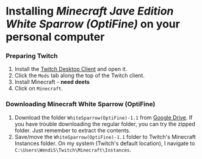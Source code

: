 # Installing *Minecraft Jave Edition White Sparrow (OptiFine)* on your personal computer

### Preparing Twitch
1. Install the [Twitch Desktop Client](https://www.twitch.tv/download) and open it.
2. Click the `Mods` tab along the top of the Twitch client.
3. Install Minecraft - **need deets**
4. Click on `Minecraft`.

### Downloading Minecraft White Sparrow (OptiFine)
1. Download the folder `WhiteSparrow(OptiFine)-1.1` from [Google Drive](https://drive.google.com/drive/folders/1rWorM8NL5D1MsGTfbzOpK-9HPl9ESGsP?usp=sharing). If you have trouble downloading the regular folder, you can try the zipped folder. Just remember to extract the contents.
2. Save/move the `WhiteSparrow(OptiFine)-1.1` folder to Twitch's Minecraft Instances folder. On my system (Twitch's default location), I navigate to `C:\Users\WendiS\Twitch\Minecraft\Instances`.

